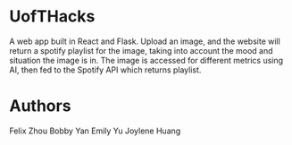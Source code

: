 # UofTHacks
A web app built in React and Flask. Upload an image, and the website will return a spotify playlist for the image, taking into account the mood and situation the image is in. The image is accessed for different metrics using AI, then fed to the Spotify API which returns playlist.

# Authors
Felix Zhou
Bobby Yan
Emily Yu
Joylene Huang
